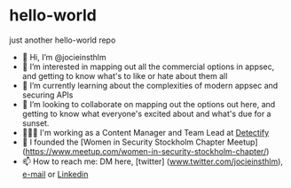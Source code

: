 # hello-world
just another hello-world repo

- 👋 Hi, I’m @jocieinsthlm
- 👀 I’m interested in mapping out all the commercial options in appsec, and getting to know what's to like or hate about them all
- 🌱 I’m currently learning about the complexities of modern appsec and securing APIs
- 💞️ I’m looking to collaborate on mapping out the options out here, and getting to know what everyone's excited about and what's due for a sunset.
- 👩🏻‍💻 I'm working as a Content Manager and Team Lead at [Detectify](www.detectify.com)
- 💜 I founded the [Women in Security Stockholm Chapter Meetup] (https://www.meetup.com/women-in-security-stockholm-chapter/)
- 📫 How to reach me: DM here, [twitter] (www.twitter.com/jocieinsthlm), [e-mail](jocelyn.sthlm@gmail.com) or [Linkedin](https://www.linkedin.com/in/jocelynchan/)
